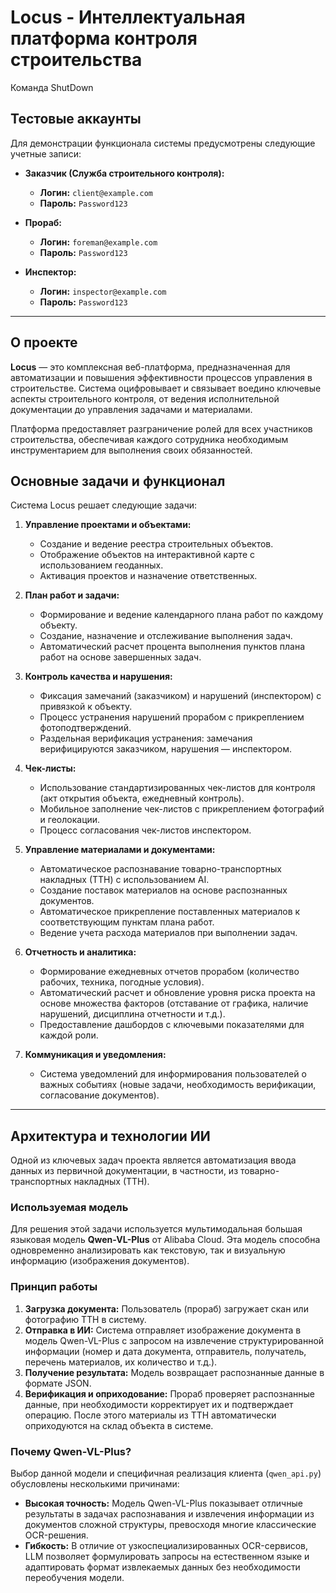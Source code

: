 # Locus - Интеллектуальная платформа контроля строительства

Команда ShutDown

## Тестовые аккаунты

Для демонстрации функционала системы предусмотрены следующие учетные записи:

- **Заказчик (Служба строительного контроля):**

  - **Логин:** `client@example.com`
  - **Пароль:** `Password123`
- **Прораб:**

  - **Логин:** `foreman@example.com`
  - **Пароль:** `Password123`
- **Инспектор:**

  - **Логин:** `inspector@example.com`
  - **Пароль:** `Password123`

---

## О проекте

**Locus** — это комплексная веб-платформа, предназначенная для автоматизации и повышения эффективности процессов управления в строительстве. Система оцифровывает и связывает воедино ключевые аспекты строительного контроля, от ведения исполнительной документации до управления задачами и материалами.

Платформа предоставляет разграничение ролей для всех участников строительства, обеспечивая каждого сотрудника необходимым инструментарием для выполнения своих обязанностей.

## Основные задачи и функционал

Система Locus решает следующие задачи:

1. **Управление проектами и объектами:**

   * Создание и ведение реестра строительных объектов.
   * Отображение объектов на интерактивной карте с использованием геоданных.
   * Активация проектов и назначение ответственных.
2. **План работ и задачи:**

   * Формирование и ведение календарного плана работ по каждому объекту.
   * Создание, назначение и отслеживание выполнения задач.
   * Автоматический расчет процента выполнения пунктов плана работ на основе завершенных задач.
3. **Контроль качества и нарушения:**

   * Фиксация замечаний (заказчиком) и нарушений (инспектором) с привязкой к объекту.
   * Процесс устранения нарушений прорабом с прикреплением фотоподтверждений.
   * Раздельная верификация устранения: замечания верифицируются заказчиком, нарушения — инспектором.
4. **Чек-листы:**

   * Использование стандартизированных чек-листов для контроля (акт открытия объекта, ежедневный контроль).
   * Мобильное заполнение чек-листов с прикреплением фотографий и геолокации.
   * Процесс согласования чек-листов инспектором.
5. **Управление материалами и документами:**

   * Автоматическое распознавание товарно-транспортных накладных (ТТН) с использованием AI.
   * Создание поставок материалов на основе распознанных документов.
   * Автоматическое прикрепление поставленных материалов к соответствующим пунктам плана работ.
   * Ведение учета расхода материалов при выполнении задач.
6. **Отчетность и аналитика:**

   * Формирование ежедневных отчетов прорабом (количество рабочих, техника, погодные условия).
   * Автоматический расчет и обновление уровня риска проекта на основе множества факторов (отставание от графика, наличие нарушений, дисциплина отчетности и т.д.).
   * Предоставление дашбордов с ключевыми показателями для каждой роли.
7. **Коммуникация и уведомления:**

   * Система уведомлений для информирования пользователей о важных событиях (новые задачи, необходимость верификации, согласование документов).

---

## Архитектура и технологии ИИ

Одной из ключевых задач проекта является автоматизация ввода данных из первичной документации, в частности, из товарно-транспортных накладных (ТТН).

### Используемая модель

Для решения этой задачи используется мультимодальная большая языковая модель **Qwen-VL-Plus** от Alibaba Cloud. Эта модель способна одновременно анализировать как текстовую, так и визуальную информацию (изображения документов).

### Принцип работы

1. **Загрузка документа:** Пользователь (прораб) загружает скан или фотографию ТТН в систему.
2. **Отправка в ИИ:** Система отправляет изображение документа в модель Qwen-VL-Plus с запросом на извлечение структурированной информации (номер и дата документа, отправитель, получатель, перечень материалов, их количество и т.д.).
3. **Получение результата:** Модель возвращает распознанные данные в формате JSON.
4. **Верификация и оприходование:** Прораб проверяет распознанные данные, при необходимости корректирует их и подтверждает операцию. После этого материалы из ТТН автоматически оприходуются на склад объекта в системе.

### Почему Qwen-VL-Plus?

Выбор данной модели и специфичная реализация клиента (`qwen_api.py`) обусловлены несколькими причинами:

* **Высокая точность:** Модель Qwen-VL-Plus показывает отличные результаты в задачах распознавания и извлечения информации из документов сложной структуры, превосходя многие классические OCR-решения.
* **Гибкость:** В отличие от узкоспециализированных OCR-сервисов, LLM позволяет формулировать запросы на естественном языке и адаптировать формат извлекаемых данных без необходимости переобучения модели.
